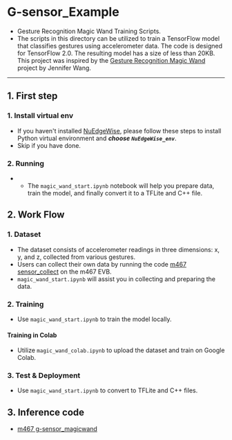 # G-sensor_Example
- Gesture Recognition Magic Wand Training Scripts.
- The scripts in this directory can be utilized to train a TensorFlow model that classifies gestures using accelerometer data. The code is designed for TensorFlow 2.0. The resulting model has a size of less than 20KB.
This project was inspired by the [Gesture Recognition Magic Wand](https://github.com/jewang/gesture-demo)
project by Jennifer Wang.

---
## 1. First step
### 1. Install virtual env
- If you haven't installed [NuEdgeWise](https://github.com/OpenNuvoton/NuEdgeWise), please follow these steps to install Python virtual environment and ***choose `NuEdgeWise_env`***.
- Skip if you have done.
### 2. Running
- - The `magic_wand_start.ipynb` notebook will help you prepare data, train the model, and finally convert it to a TFLite and C++ file.

## 2. Work Flow
### 1. Dataset
- The dataset consists of accelerometer readings in three dimensions: x, y, and z, collected from various gestures. 
- Users can collect their own data by running the code [m467 sensor_collect](https://github.com/stanlytw/M467_MAGICWAND/tree/main/SampleCode/numaker_IoT_m467_sensor_collect) on the m467 EVB.
- `magic_wand_start.ipynb` will assist you in collecting and preparing the data.
### 2. Training
- Use `magic_wand_start.ipynb` to train the model locally.

#### Training in Colab
- Utilize `magic_wand_colab.ipynb` to upload the dataset and train on Google Colab.

### 3. Test & Deployment
- Use `magic_wand_start.ipynb` to convert to TFLite and C++ files.

## 3. Inference code
- [m467 g-sensor_magicwand](https://github.com/OpenNuvoton/ML_M460_SampleCode/tree/master/SampleCode/NuMagicWand)





